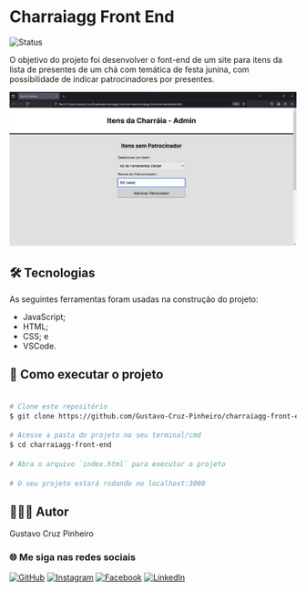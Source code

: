 # Charraiagg Front End

![Status](http://img.shields.io/static/v1?label=Status&message=Finalizado&color=GREEN&style=for-the-badge)

O objetivo do projeto foi desenvolver o font-end de um site para itens da lista de presentes de um chá com temática de festa junina, com possibilidade de indicar patrocinadores por presentes.

![Demonstração da Aplicação](./assets/demo.png)

## 🛠 Tecnologias

As seguintes ferramentas foram usadas na construção do projeto:

* JavaScript;
* HTML;
* CSS; e
* VSCode.

## 🚀 Como executar o projeto

```bash

# Clone este repositório
$ git clone https://github.com/Gustavo-Cruz-Pinheiro/charraiagg-front-end.git

# Acesse a pasta do projeto no seu terminal/cmd
$ cd charraiagg-front-end

# Abra o arquivo `index.html` para executar o projeto

# O seu projeto estará rodando no localhost:3000

```

## 👨🏽‍💻 Autor

Gustavo Cruz Pinheiro

### 🌐 Me siga nas redes sociais

<a href="https://github.com/Gustavo-Cruz-Pinheiro">![GitHub](https://img.shields.io/badge/github-%23121011.svg?style=for-the-badge&logo=github&logoColor=white)</a>
<a href="https://www.instagram.com/gusttavo.cruz_">![Instagram](https://img.shields.io/badge/Instagram-%23E4405F.svg?style=for-the-badge&logo=Instagram&logoColor=white)</a>
<a href="https://www.facebook.com/gustavocruzpinheiro">![Facebook](https://img.shields.io/badge/Facebook-%231877F2.svg?style=for-the-badge&logo=Facebook&logoColor=white)</a>
<a href="https://www.linkedin.com/in/gustavo-cruz-pinheiro-61b852217/">![LinkedIn](https://img.shields.io/badge/linkedin-%230077B5.svg?style=for-the-badge&logo=linkedin&logoColor=white)</a>
